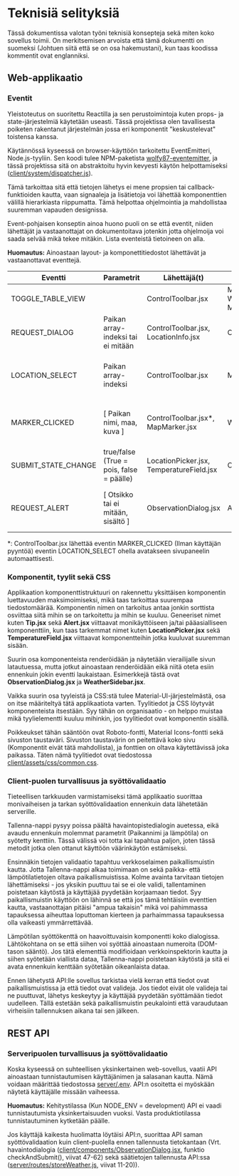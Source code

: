 # Teknisiä selityksiä

Tässä dokumentissa valotan työni teknisiä konsepteja sekä miten koko sovellus toimii. On merkitsemisen arvoista että tämä dokumentti on suomeksi (Johtuen siitä että se on osa hakemustani), kun taas koodissa kommentit ovat englanniksi.

## Web-applikaatio

### Eventit

Yleistoteutus on suoritettu Reactilla ja sen perustoimintoja kuten props- ja state-järjestelmiä käytetään useasti. Tässä projektissa olen tavallisesta poiketen rakentanut järjestelmän jossa eri komponentit "keskustelevat" toistensa kanssa.

Käytännössä kyseessä on browser-käyttöön tarkoitettu EventEmitteri, Node.js-tyyliin. Sen koodi tulee NPM-paketista [wolfy87-eventemitter](https://npmjs.com/wolfy87-eventemitter), ja tässä projektissa sitä on abstraktoitu hyvin kevyesti käytön helpottamiseksi ([client/system/dispatcher.js](client/system/dispatcher.js)).

Tämä tarkoittaa sitä että tietojen lähetys ei mene propsien tai callback-funktioiden kautta, vaan signaaleja ja lisätietoja voi lähettää komponenttien välillä hierarkiasta riippumatta. Tämä helpottaa ohjelmointia ja mahdollistaa suuremman vapauden designissa.

Event-pohjaisen konseptin ainoa huono puoli on se että eventit, niiden lähettäjät ja vastaanottajat on dokumentoitava jotenkin jotta ohjelmoija voi saada selvää mikä tekee mitäkin. Lista eventeistä tietoineen on alla.

**Huomautus:** Ainoastaan layout- ja komponettitiedostot lähettävät ja vastaanottavat eventtejä.

| Eventti | Parametrit | Lähettäjä(t) | Vastaanottaja(t) | Tarkoitus |
| ------- | ---------- | ------------ | ---------------- | --------- |
| TOGGLE\_TABLE\_VIEW | | ControlToolbar.jsx | Map.jsx, WeatherTable.jsx, Main.jsx | Vaihtaa kartta- ja taulukkotilan välillä. |
| REQUEST_DIALOG | Paikan array-indeksi tai ei mitään | ControlToolbar.jsx, LocationInfo.jsx | ObservationDialog.jsx | Avaa dialogin säähavainnon kirjaamiseen. |
| LOCATION_SELECT | Paikan array-indeksi | ControlToolbar.jsx | Map.jsx | Muuttaa kartan keskusta valitun havaintopisteen perusteella. |
| MARKER_CLICKED | [ Paikan nimi, maa, kuva ] | ControlToolbar.jsx*, MapMarker.jsx | WeatherSidebar.jsx | Avaa ja sulkee sivupaneelin jossa havaintopisteen tiedot ovat. |
| SUBMIT\_STATE\_CHANGE | true/false (True = pois, false = päälle) | LocationPicker.jsx, TemperatureField.jsx | ObservationDialog.jsx | Vaihtaa Tallenna-napin tilaa. |
| REQUEST_ALERT | [ Otsikko tai ei mitään, sisältö ] | ObservationDialog.jsx | Alert.jsx | Näyttää geneerisen alertin jos jokin menee vikaan applikaatiossa. |

*: ControlToolbar.jsx lähettää eventin MARKER\_CLICKED (Ilman käyttäjän pyyntöä) eventin LOCATION\_SELECT ohella avatakseen sivupaneelin automaattisesti.

### Komponentit, tyylit sekä CSS

Applikaation komponenttistruktuuri on rakennettu yksittäisen komponentin luettavuuden maksimoimiseksi, mikä taas tarkoittaa suurempaa tiedostomäärää. Komponentin nimen on tarkoitus antaa jonkin sorttista osviittaa siitä mihin se on tarkoitettu ja mihin se kuuluu. Geneeriset nimet kuten **Tip.jsx** sekä **Alert.jsx** viittaavat monikäyttöiseen ja/tai pääasialliseen komponenttiin, kun taas tarkemmat nimet kuten **LocationPicker.jsx** sekä **TemperatureField.jsx** viittaavat komponentteihin jotka kuuluvat suuremman sisään.

Suurin osa komponenteista renderöidään ja näytetään vierailijalle sivun latautuessa, mutta jotkut ainoastaan renderöidään eikä niitä oteta esiin ennenkuin jokin eventti laukaistaan. Esimerkkejä tästä ovat **ObservationDialog.jsx** ja **WeatherSidebar.jsx**.

Vaikka suurin osa tyyleistä ja CSS:stä tulee Material-UI-järjestelmästä, osa on itse määriteltyä tätä applikaatiota varten. Tyylitiedot ja CSS löytyvät komponenteista itsestään. Syy tähän on organisaatio - on helppo muistaa mikä tyylielementti kuuluu mihinkin, jos tyylitiedot ovat komponentin sisällä.

Poikkeukset tähän sääntöön ovat Roboto-fontti, Material Icons-fontti sekä sivuston taustaväri. Sivuston taustavärin on peitettävä koko sivu (Komponentit eivät tätä mahdollista), ja fonttien on oltava käytettävissä joka paikassa. Täten nämä tyylitiedot ovat tiedostossa [client/assets/css/common.css](client/assets/css/common.css).

### Client-puolen turvallisuus ja syöttövalidaatio

Tieteellisen tarkkuuden varmistamiseksi tämä applikaatio suorittaa monivaiheisen ja tarkan syöttövalidaation ennenkuin data lähetetään serverille.

Tallenna-nappi pysyy poissa päältä havaintopistedialogin auetessa, eikä avaudu ennenkuin molemmat parametrit (Paikannimi ja lämpötila) on syötetty kenttiin. Tässä välissä voi totta kai tapahtua paljon, joten tässä metodit jotka olen ottanut käyttöön väärinkäytön estämiseksi.

Ensinnäkin tietojen validaatio tapahtuu verkkoselaimen paikallismuistin kautta. Jotta Tallenna-nappi alkaa toimimaan on sekä paikka- että lämpötilatietojen oltava paikallismuistissa. Kolme avainta tarvitaan tietojen lähettämiseksi - jos yksikin puuttuu tai se ei ole validi, tallentaminen poistetaan käytöstä ja käyttäjää pyydetään korjaamaan tiedot. Syy paikallismuistin käyttöön on lähinnä se että jos tämä tehtäisiin eventtien kautta, vastaanottajan pitäisi "ampua takaisin" mikä voi pahimmassa tapauksessa aiheuttaa loputtoman kierteen ja parhaimmassa tapauksessa olla vaikeasti ymmärrettävää.

Lämpötilan syöttökenttä on haavoittuvaisin komponentti koko dialogissa. Lähtökohtana on se että siihen voi syöttää ainoastaan numeroita (DOM-tason sääntö). Jos tätä elementtiä modifioidaan verkkoinspektorin kautta ja siihen syötetään viallista dataa, Tallenna-nappi poistetaan käytöstä ja sitä ei avata ennenkuin kenttään syötetään oikeanlaista dataa.

Ennen lähetystä API:lle sovellus tarkistaa vielä kerran että tiedot ovat paikallismuistissa ja että tiedot ovat valideja. Jos tiedot eivät ole valideja tai ne puuttuvat, lähetys keskeytyy ja käyttäjää pyydetään syöttämään tiedot uudelleen. Tällä estetään sekä paikallismuistin peukalointi että varaudutaan virheisiin tallennuksen aikana tai sen jälkeen.

## REST API

### Serveripuolen turvallisuus ja syöttövalidaatio

Koska kyseessä on suhteellisen yksinkertainen web-sovellus, vaatii API ainoastaan tunnistautumisen käyttäjänimen ja salasanan kautta. Nämä voidaan määrittää tiedostossa [server/.env](server/.env.example). API:n osoitetta ei myöskään näytetä käyttäjälle missään vaiheessa.

**Huomautus:** Kehitystilassa (Kun NODE_ENV = development) API ei vaadi tunnistautumista yksinkertaisuuden vuoksi. Vasta produktiotilassa tunnistautuminen kytketään päälle.

Jos käyttäjä kaikesta huolimatta löytäisi API:n, suorittaa API saman syöttövalidaation kuin client-puolella ennen tallennusta tietokantaan (Vrt. havaintodialogia ([client/components/ObservationDialog.jsx](client/components/ObservationDialog.jsx), funktio checkAndSubmit(), viivat 47-62) sekä säätietojen tallennusta API:ssa ([server/routes/storeWeather.js](server/routes/storeWeather.js), viivat 11-20)).
